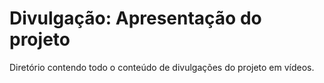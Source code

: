 # Divulgação: Apresentação do projeto

Diretório contendo todo o conteúdo de divulgações do projeto em vídeos.